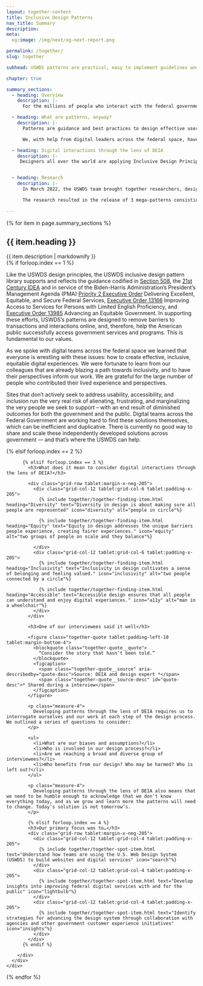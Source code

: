 ```yaml
---
layout: together-content
title: Inclusive Design Patterns
nav_title: Summary
description: 
meta:
  og:image: /img/next/og-next-report.png

permalink: /together/
slug: together

subhead: USWDS patterns are practical, easy to implement guidelines and best practices for common user interactions.

chapter: true

summary_sections:
  - heading: Overview
    description: |-
      For the millions of people who interact with the federal government online each year the experience can be frustrating and alienating. Digital teams across the federal government are committed to delivering the very best user experiences they can, but sometimes lack easy access to the skills and guidance that would help them to do so. In the spirit of offering additional guidance and examples, the U.S. Web Design System is excited to provide a new library of design patterns focused on key digital interactions.

  - heading: What are patterns, anyway?
    description: |-
      Patterns are guidance and best practices to design effective user experiences. If components are the ingredients with which you create experiences, patterns are the recipe. The recipe suggests how best to combine the ingredients to create the optimal experience for everyone, while leaving room for flexibility and customization to specific user needs. 

      We, with help from digital leaders across the federal space, have developed patterns that provide guidance to create effective and inclusive experiences. We have considered each interaction from the perspective of DEIA  —  Diversity, Equity, Inclusion, and Accessibility. A caveat, though: The DEIA space is evolving very quickly. Language and norms are changing rapidly, and we expect that the patterns we develop today will continue to evolve to reflect the best practices in equitable, inclusive experiences.

  - heading: Digital interactions through the lens of DEIA
    description: |-
     Designers all over the world are applying Inclusive Design Principles to their work, creating more equitable experiences that work for everyone. Every day, practitioners are learning more about how inclusivity and equity need to be reflected in their work. The Inclusive Design Pattern team was no different. 


  - heading: Research
    description: |-
      In March 2022, the USWDS team brought together researchers, designers, and engineers to conduct research into inclusive design patterns.

      The research resulted in the release of 3 mega-patterns consisting of 17 new sub-patterns, along with new and updated components and page templates. More than 30 individuals across 20 teams shared their experiences, work, and perspectives to inform the design. We interviewed individuals in a variety of roles and across many different agencies, focusing on High Impact Service Providers (HISPs), since they have the most direct contact with the public.
  
---
```


{% for item in page.summary_sections %}
  <section id="section-{{ forloop.index }}" class="together-section together-section--{{ item.title | downcase | replace: " ", "-" | remove: "’" }} {{ item.section_class }}">
    <div class="grid-container">
      <div class="grid-row">
        <div class="grid-col-12 tablet:grid-col-3">
          <div class="together-section__header">
            <h2 class="together-section__heading">{{ item.heading }}</h2>
          </div>
        </div>
        <div class="grid-col-12 tablet:grid-col-8 tablet:margin-left-auto together-section-description">
          {{ item.description | markdownify }}
        </div>
      </div>
      <div class="grid-row">
        <div class="grid-col-12">
          {% if forloop.index == 1 %}
          <div class="tablet:grid-col-7 tablet:grid-offset-4 measure-4">
            <p>
              Like the USWDS design principles, the USWDS inclusive design pattern library supports and reflects the guidance codified in <a href="https://www.section508.gov/">Section 508</a>, the <a href="https://www.congress.gov/bill/115th-congress/house-bill/5759/text">21st Century IDEA</a> and in service of the Biden-Harris Administration’s President’s Management Agenda (PMA) <a href="https://www.performance.gov/pma/cx/">Priority 2 Executive Order</a> Delivering Excellent, Equitable, and Secure Federal Services, <a href="https://www.justice.gov/crt/executive-order-13166">Executive Order 13166</a> Improving Access to Services for Persons with Limited English Proficiency, and <a href="https://www.performance.gov/equity/">Executive Order 13985</a> Advancing an Equitable Government. In supporting these efforts, USWDS’s patterns are designed to remove barriers to transactions and interactions online, and, therefore, help the American public successfully access government services and programs. This is fundamental to our values.
            </p>
            <p>
              As we spoke with digital teams across the federal space we learned that everyone is wrestling with these issues: how to create effective, inclusive, equitable digital experiences. We were fortunate to learn from our colleagues that are already blazing a path towards inclusivity, and to have their perspectives inform our work. We are grateful for the large number of people who contributed their lived experience and perspectives.
            </p>
            <p>
              Sites that don’t actively seek to address usability, accessibility, and inclusion run the very real risk of alienating, frustrating, and marginalizing the very people we seek to support – with an end result of diminished outcomes for both the government and the public. Digital teams across the Federal Government are working hard to find these solutions themselves, which can be inefficient and duplicative. There is currently no good way to share and scale these independently developed solutions across government  —  and that’s where the USWDS can help. 
            </p>
          </div>
          {% elsif forloop.index == 2 %}            

          {% elsif forloop.index == 3 %}
            <h3>What does it mean to consider digital interactions through the lens of DEIA?</h3>

            <div class="grid-row tablet:margin-x-neg-205">
              <div class="grid-col-12 tablet:grid-col-6 tablet:padding-x-205">
                {% include together/together-finding-item.html  heading="Diversity" text="Diversity in design is about making sure all people are represented" icon="diversity" alt="people in circle"%}

                {% include together/together-finding-item.html heading="Equity" text="Equity in design addresses the unique barriers people experience, creating fairer experiences." icon="equity" alt="two groups of people on scale and they balance"%}

              </div>
              <div class="grid-col-12 tablet:grid-col-6 tablet:padding-x-205">
                {% include together/together-finding-item.html heading="Inclusivity" text="Inclusivity in design cultivates a sense of belonging and feeling valued." icon="inclusivity" alt="two people connected by a circle"%}

                {% include together/together-finding-item.html  heading="Accessible" text="Accessible design ensures that all people can understand and enjoy digital experiences." icon="a11y" alt="man in a wheelchair"%}
              </div>
            </div>

            <h3>One of our interviewees said it well</h3>    

            <figure class="together-quote tablet:padding-left-10 tablet:margin-bottom-4">
              <blockquote class="together-quote__quote">
                “Consider the story that hasn’t been told.” 
              </blockquote>
              <figcaption>
                <span class="together-quote__source" aria-describedby="quote-desc">Source: DEIA and design expert *</span>
                <span class="together-quote__source-desc" id="quote-desc">* Shared during a interview</span>
              </figcaption>
            </figure>

            <p class="measure-4">
              Developing patterns through the lens of DEIA requires us to interrogate ourselves and our work at each step of the design process. We outlined a series of questions to consider:
            </p>
            
            <ul>
              <li>What are our biases and assumptions?</li>
              <li>Who is involved in our design process?</li>
              <li>Are we reaching a broad and diverse group of interviewees?</li>
              <li>Who benefits from our design? Who may be harmed? Who is left out?</li>
            </ul>

            <p class="measure-4">
              Developing patterns through the lens of DEIA also means that we need to be humble enough to acknowledge that we don’t know everything today, and as we grow and learn more the patterns will need to change. Today’s solution is not tomorrow’s.
            </p>
            
            {% elsif forloop.index == 4 %}
            <h3>Our primary focus was to…</h3>
            <div class="grid-row tablet:margin-x-neg-205">
              <div class="grid-col-12 tablet:grid-col-4 tablet:padding-x-205">
                {% include together/together-spot-item.html text="Understand how teams are using the U.S. Web Design System (USWDS) to build websites and digital services" icon="search"%}
              </div>
              <div class="grid-col-12 tablet:grid-col-4 tablet:padding-x-205">
                {% include together/together-spot-item.html text="Develop insights into improving federal digital services with and for the public" icon="lightbulb"%}
              </div>
              <div class="grid-col-12 tablet:grid-col-4 tablet:padding-x-205">
                {% include together/together-spot-item.html text="Identify strategies for advancing the design system through collaboration with agencies and other government customer experience initiatives" icon="insights"%}
              </div>
            </div>
          {% endif %}

        </div>
      </div>
    </div>
  </section>
{% endfor %}

